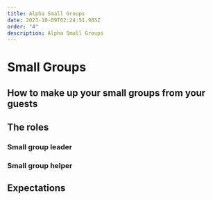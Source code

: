 ```yaml
---
title: Alpha Small Groups
date: 2023-10-09T02:24:51.985Z
order: "4"
description: Alpha Small Groups
---
```


# Small Groups

## How to make up your small groups from your guests

## The roles

### Small group leader

### Small group helper

## Expectations
